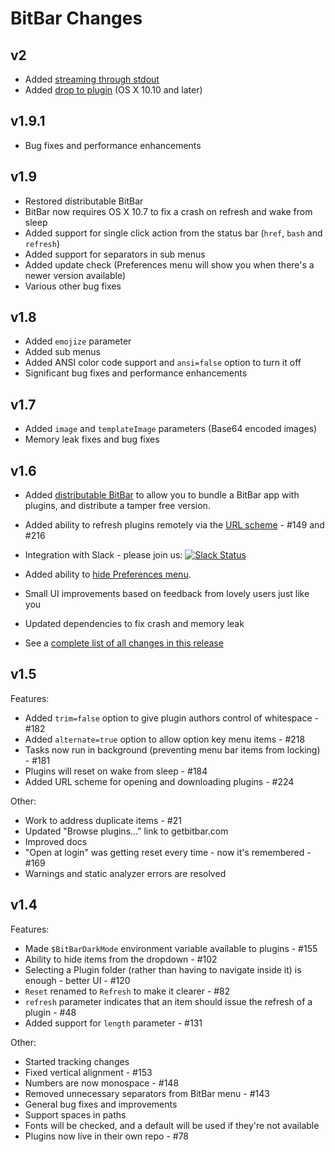# BitBar Changes

## v2

* Added [streaming through stdout](Docs/LongRunningPlugins.md#streaming-through-stdout)
* Added [drop to plugin](README.md#metadata) (OS X 10.10 and later)

## v1.9.1

* Bug fixes and performance enhancements

## v1.9

* Restored distributable BitBar
* BitBar now requires OS X 10.7 to fix a crash on refresh and wake from sleep
* Added support for single click action from the status bar (`href`, `bash` and `refresh`)
* Added support for separators in sub menus
* Added update check (Preferences menu will show you when there's a newer version available)
* Various other bug fixes

## v1.8

* Added `emojize` parameter
* Added sub menus
* Added ANSI color code support and `ansi=false` option to turn it off
* Significant bug fixes and performance enhancements

## v1.7

* Added `image` and `templateImage` parameters (Base64 encoded images)
* Memory leak fixes and bug fixes

## v1.6

* Added [distributable BitBar](https://github.com/matryer/bitbar/blob/master/Docs/DistributingBitBar.md) to allow you to bundle a BitBar app with plugins, and distribute a tamper free version.
* Added ability to refresh plugins remotely via the [URL scheme](https://github.com/matryer/bitbar/blob/master/Docs/URLScheme.md) - #149 and #216
* Integration with Slack - please join us: [![Slack Status](https://getbitbar.herokuapp.com/badge.svg)](https://getbitbar.herokuapp.com/)
* Added ability to [hide Preferences menu](https://github.com/matryer/bitbar/blob/master/Docs/DistributingBitBar.md#settings).
* Small UI improvements based on feedback from lovely users just like you
* Updated dependencies to fix crash and memory leak

* See a [complete list of all changes in this release](https://github.com/matryer/bitbar/compare/v1.5.1...master)

## v1.5

Features:

* Added `trim=false` option to give plugin authors control of whitespace - #182
* Added `alternate=true` option to allow option key menu items - #218
* Tasks now run in background (preventing menu bar items from locking) - #181
* Plugins will reset on wake from sleep - #184
* Added URL scheme for opening and downloading plugins - #224

Other:

* Work to address duplicate items - #21
* Updated "Browse plugins..." link to getbitbar.com
* Improved docs
* "Open at login" was getting reset every time - now it's remembered - #169
* Warnings and static analyzer errors are resolved

## v1.4

Features:

* Made `$BitBarDarkMode` environment variable available to plugins - #155
* Ability to hide items from the dropdown - #102
* Selecting a Plugin folder (rather than having to navigate inside it) is enough - better UI - #120
* `Reset` renamed to `Refresh` to make it clearer - #82
* `refresh` parameter indicates that an item should issue the refresh of a plugin - #48
* Added support for `length` parameter - #131

Other:

* Started tracking changes
* Fixed vertical alignment - #153
* Numbers are now monospace - #148
* Removed unnecessary separators from BitBar menu - #143
* General bug fixes and improvements
* Support spaces in paths
* Fonts will be checked, and a default will be used if they're not available
* Plugins now live in their own repo - #78

